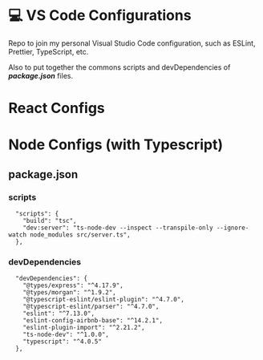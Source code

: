 # :computer: VS Code Configurations

Repo to join my personal Visual Studio Code configuration, such as ESLint, Prettier, TypeScript, etc.

Also to put together the commons scripts and devDependencies of ***package.json*** files.

# React Configs



# Node Configs (with Typescript)

## **package.json**

### scripts

```
  "scripts": {
    "build": "tsc",
    "dev:server": "ts-node-dev --inspect --transpile-only --ignore-watch node_modules src/server.ts",
  },
```

### devDependencies

```
  "devDependencies": {
    "@types/express": "^4.17.9",
    "@types/morgan": "^1.9.2",
    "@typescript-eslint/eslint-plugin": "^4.7.0",
    "@typescript-eslint/parser": "^4.7.0",
    "eslint": "^7.13.0",
    "eslint-config-airbnb-base": "^14.2.1",
    "eslint-plugin-import": "^2.21.2",
    "ts-node-dev": "^1.0.0",
    "typescript": "^4.0.5"
  },
```
